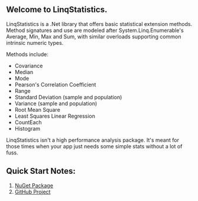 ## Welcome to **LinqStatistics**.
LinqStatistics is a .Net library that offers basic statistical extension methods. Method signatures and use are modeled after System.Linq.Enumerable's
Average, Min, Max and Sum, with similar overloads supporting common intrinsic numeric types.

Methods include:
- Covariance
- Median
- Mode
- Pearson's Correlation Coefficient
- Range
- Standard Deviation (sample and population)
- Variance (sample and population)
- Root Mean Square
- Least Squares Linear Regression
- CountEach
- Histogram

LinqStatistics isn't a high performance analysis package. It's meant for those times when your app just needs some simple stats without a lot of fuss.

## Quick Start Notes:
1. [NuGet Package](https://www.nuget.org/packages/LinqStatistics/)
2. [GitHub Project](https://github.com/dkackman/LinqStatistics)
